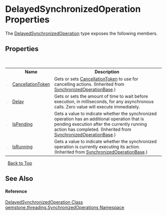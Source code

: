 # DelayedSynchronizedOperation Properties
 

The <a href="28e0b57f-adc8-4eea-1418-a1cc460308e6">DelayedSynchronizedOperation</a> type exposes the following members.


## Properties
&nbsp;<table><tr><th></th><th>Name</th><th>Description</th></tr><tr><td>![Public property](media/pubproperty.gif "Public property")</td><td><a href="10b338ea-a999-a746-677a-3912dacef632">CancellationToken</a></td><td>
Gets or sets <a href="https://docs.microsoft.com/dotnet/api/system.threading.cancellationtoken" target="_blank">CancellationToken</a> to use for cancelling actions.
 (Inherited from <a href="8a08de6d-bbac-0406-89f3-5e0f87457eb3">SynchronizedOperationBase</a>.)</td></tr><tr><td>![Public property](media/pubproperty.gif "Public property")</td><td><a href="83c3e327-ca09-1869-ca67-1d37520959ba">Delay</a></td><td>
Gets or sets the amount of time to wait before execution, in milliseconds, for any asynchronous calls. Zero value will execute immediately.</td></tr><tr><td>![Public property](media/pubproperty.gif "Public property")</td><td><a href="e804fe39-287b-fe12-ad3d-bbcbb3351471">IsPending</a></td><td>
Gets a value to indicate whether the synchronized operation has an additional operation that is pending execution after the currently running action has completed.
 (Inherited from <a href="8a08de6d-bbac-0406-89f3-5e0f87457eb3">SynchronizedOperationBase</a>.)</td></tr><tr><td>![Public property](media/pubproperty.gif "Public property")</td><td><a href="b56c4724-a6fe-0c13-fee8-5d31d7259450">IsRunning</a></td><td>
Gets a value to indicate whether the synchronized operation is currently executing its action.
 (Inherited from <a href="8a08de6d-bbac-0406-89f3-5e0f87457eb3">SynchronizedOperationBase</a>.)</td></tr></table>&nbsp;
<a href="#delayedsynchronizedoperation-properties">Back to Top</a>

## See Also


#### Reference
<a href="28e0b57f-adc8-4eea-1418-a1cc460308e6">DelayedSynchronizedOperation Class</a><br /><a href="1f40f322-ebc7-b97d-11c0-ccf540bd3b46">gemstone.threading.SynchronizedOperations Namespace</a><br />